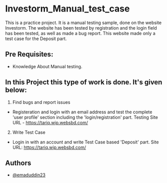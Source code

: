 
# Investorm_Manual_test_case
This is a practice project. It is a manual testing sample, done on the website Investorm. The website has been tested by registration and the login field has been tested, as well as made a bug report. This website made only a test case for the Deposit part.




## Pre Requisites:
- Knowledge About Manual testing.

## In this Project this type of work is done. It's given below:

1. Find bugs and report issues
- Registeration and login with an email address and test the complete 'user profile' section including the 'login/registration' part. Testing Site URL - https://tariq.wip.websbd.com/

2. Write Test Case 
- Login in with an account and write Test Case based 'Deposit' part. Site URL: https://tariq.wip.websbd.com/



## Authors

- [@emaduddin23](https://github.com/emaduddin23)

